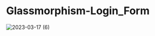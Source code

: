 # Glassmorphism-Login_Form
 
![2023-03-17 (6)](https://user-images.githubusercontent.com/111579457/225909760-675e76ca-a673-40df-b7d7-0d38f76f0b0b.png)
